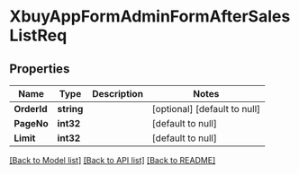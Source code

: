 # XbuyAppFormAdminFormAfterSalesListReq

## Properties
Name | Type | Description | Notes
------------ | ------------- | ------------- | -------------
**OrderId** | **string** |  | [optional] [default to null]
**PageNo** | **int32** |  | [default to null]
**Limit** | **int32** |  | [default to null]

[[Back to Model list]](../README.md#documentation-for-models) [[Back to API list]](../README.md#documentation-for-api-endpoints) [[Back to README]](../README.md)

